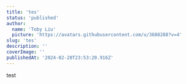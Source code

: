 ```yaml
---
title: 'tes'
status: 'published'
author:
  name: 'Toby Liu'
  picture: 'https://avatars.githubusercontent.com/u/3688288?v=4'
slug: 'tes'
description: ''
coverImage: ''
publishedAt: '2024-02-28T23:53:20.916Z'
---
```


test